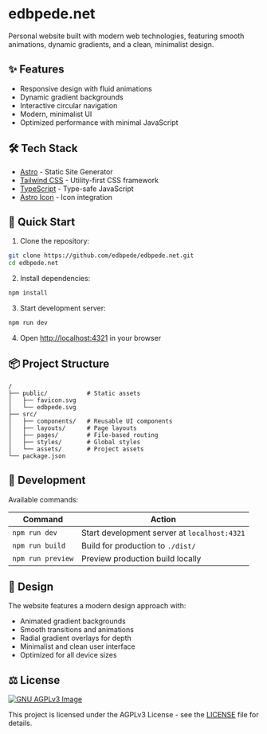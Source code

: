 # edbpede.net

Personal website built with modern web technologies, featuring smooth animations, dynamic gradients, and a clean, minimalist design.

## ✨ Features

- Responsive design with fluid animations
- Dynamic gradient backgrounds
- Interactive circular navigation
- Modern, minimalist UI
- Optimized performance with minimal JavaScript

## 🛠️ Tech Stack

- [Astro](https://astro.build) - Static Site Generator
- [Tailwind CSS](https://tailwindcss.com) - Utility-first CSS framework
- [TypeScript](https://www.typescriptlang.org/) - Type-safe JavaScript
- [Astro Icon](https://github.com/natemoo-re/astro-icon) - Icon integration

## 🚀 Quick Start

1. Clone the repository:

```bash
git clone https://github.com/edbpede/edbpede.net.git
cd edbpede.net
```

2. Install dependencies:

```bash
npm install
```

3. Start development server:

```bash
npm run dev
```

4. Open [http://localhost:4321](http://localhost:4321) in your browser

## 📦 Project Structure

```
/
├── public/           # Static assets
│   ├── favicon.svg
│   └── edbpede.svg
├── src/
│   ├── components/   # Reusable UI components
│   ├── layouts/      # Page layouts
│   ├── pages/        # File-based routing
│   ├── styles/       # Global styles
│   └── assets/       # Project assets
└── package.json
```

## 🔧 Development

Available commands:

| Command           | Action                                       |
| ----------------- | -------------------------------------------- |
| `npm run dev`     | Start development server at `localhost:4321` |
| `npm run build`   | Build for production to `./dist/`            |
| `npm run preview` | Preview production build locally             |

## 🎨 Design

The website features a modern design approach with:

- Animated gradient backgrounds
- Smooth transitions and animations
- Radial gradient overlays for depth
- Minimalist and clean user interface
- Optimized for all device sizes

## ⚖️ License

[![GNU AGPLv3 Image](https://www.gnu.org/graphics/agplv3-155x51.png)](https://www.gnu.org/licenses/agpl-3.0.en.html)

This project is licensed under the AGPLv3 License - see the [LICENSE](LICENSE) file for details.
